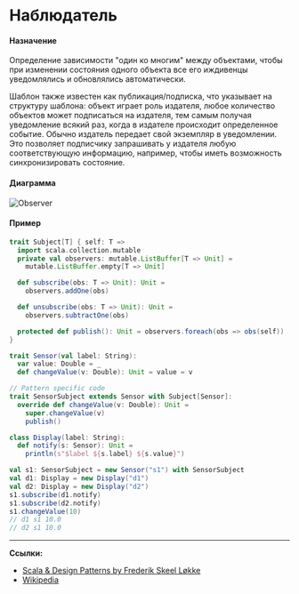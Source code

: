 # Наблюдатель

#### Назначение

Определение зависимости "один ко многим" между объектами, 
чтобы при изменении состояния одного объекта все его иждивенцы уведомлялись и обновлялись автоматически.

Шаблон также известен как публикация/подписка, что указывает на структуру шаблона: 
объект играет роль издателя, любое количество объектов может подписаться на издателя, 
тем самым получая уведомление всякий раз, когда в издателе происходит определенное событие. 
Обычно издатель передает свой экземпляр в уведомлении. 
Это позволяет подписчику запрашивать у издателя любую соответствующую информацию, 
например, чтобы иметь возможность синхронизировать состояние.

#### Диаграмма

![Observer](https://upload.wikimedia.org/wikipedia/commons/b/bd/Observer_UML_smal.png?uselang=ru)

#### Пример

```scala
trait Subject[T] { self: T =>
  import scala.collection.mutable
  private val observers: mutable.ListBuffer[T => Unit] =
    mutable.ListBuffer.empty[T => Unit]

  def subscribe(obs: T => Unit): Unit =
    observers.addOne(obs)

  def unsubscribe(obs: T => Unit): Unit =
    observers.subtractOne(obs)

  protected def publish(): Unit = observers.foreach(obs => obs(self))
}
```

```scala
trait Sensor(val label: String):
  var value: Double = _
  def changeValue(v: Double): Unit = value = v

// Pattern specific code
trait SensorSubject extends Sensor with Subject[Sensor]:
  override def changeValue(v: Double): Unit =
    super.changeValue(v)
    publish()

class Display(label: String):
  def notify(s: Sensor): Unit =
    println(s"$label ${s.label} ${s.value}")
```

```scala
val s1: SensorSubject = new Sensor("s1") with SensorSubject
val d1: Display = new Display("d1")
val d2: Display = new Display("d2")
s1.subscribe(d1.notify)
s1.subscribe(d2.notify)
s1.changeValue(10)
// d1 s1 10.0
// d2 s1 10.0
```


---

**Ссылки:**
- [Scala & Design Patterns by Frederik Skeel Løkke](https://www.scala-lang.org/old/sites/default/files/FrederikThesis.pdf)
- [Wikipedia](https://ru.wikipedia.org/wiki/%D0%9D%D0%B0%D0%B1%D0%BB%D1%8E%D0%B4%D0%B0%D1%82%D0%B5%D0%BB%D1%8C_(%D1%88%D0%B0%D0%B1%D0%BB%D0%BE%D0%BD_%D0%BF%D1%80%D0%BE%D0%B5%D0%BA%D1%82%D0%B8%D1%80%D0%BE%D0%B2%D0%B0%D0%BD%D0%B8%D1%8F))
